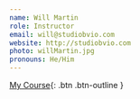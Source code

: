 ```yaml
---
name: Will Martin
role: Instructor
email: will@studiobvio.com
website: http://studiobvio.com
photo: willMartin.jpg
pronouns: He/Him
---
```


[My Course](/calendar){: .btn .btn-outline }
